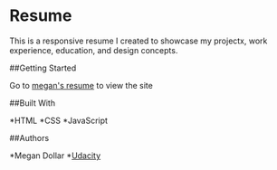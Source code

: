 # Resume

This is a responsive resume I created to showcase my projectx, work experience, education, and design concepts.

##Getting Started

Go to [megan's resume](https://megdollar.github.io) to view the site

##Built With

*HTML
*CSS
*JavaScript

##Authors

*Megan Dollar 
*[Udacity](https://github.com/udacity/frontend-nanodegree-resume)



